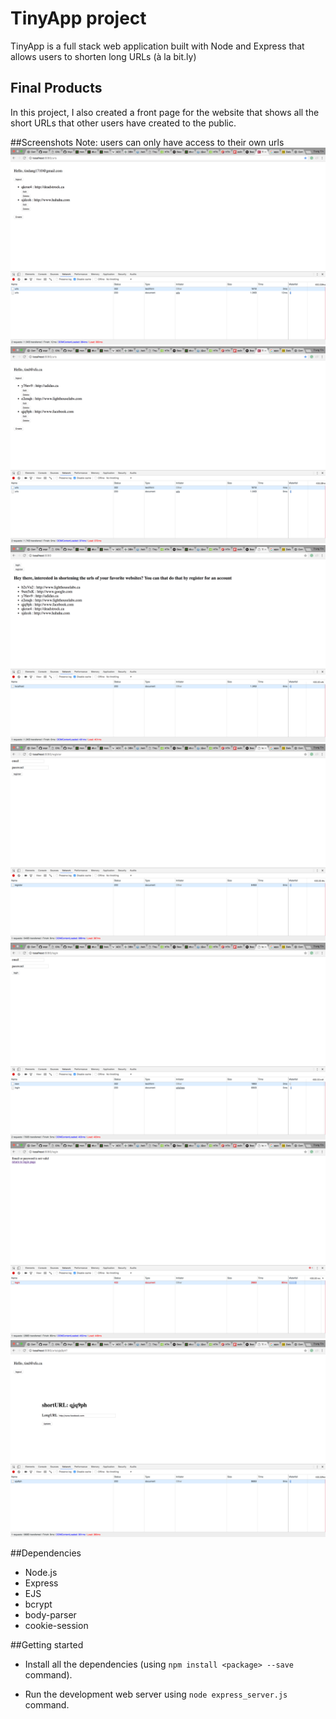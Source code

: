 # TinyApp project

TinyApp is a full stack web application built with Node and Express that allows users to shorten long URLs (à la bit.ly)

## Final Products

In this project, I also created a front page for the website that shows all the short URLs that other users have created to the public.

##Screenshots
Note: users can only have access to their own urls
!["page of user tindang1710@gmail.com"](https://github.com/tindang17/tinyApp/blob/master/docs/Screen%20Shot%202017-05-21%20at%208.36.28%20PM.png)
!["page of user tind@sfu.ca"](https://github.com/tindang17/tinyApp/blob/master/docs/Screen%20Shot%202017-05-21%20at%208.35.29%20PM.png)
!["front page where the public can see all the urls but they do not have access to these urls"](https://github.com/tindang17/tinyApp/blob/master/docs/Screen%20Shot%202017-05-21%20at%208.36.34%20PM.png)
!["register page"](https://github.com/tindang17/tinyApp/blob/master/docs/Screen%20Shot%202017-05-21%20at%208.34.48%20PM.png)
!["login page"](https://github.com/tindang17/tinyApp/blob/master/docs/Screen%20Shot%202017-05-21%20at%208.37.00%20PM.png)
!["Authentication fail message"](https://github.com/tindang17/tinyApp/blob/master/docs/Screen%20Shot%202017-05-21%20at%208.37.19%20PM.png)
!["user can update their own short URLs, e.g, changing the associated long URL while the short URL remains the same"](https://github.com/tindang17/tinyApp/blob/master/docs/Screen%20Shot%202017-05-21%20at%208.37.38%20PM.png)

##Dependencies
- Node.js
- Express
- EJS
- bcrypt
- body-parser
- cookie-session

##Getting started

- Install all the dependencies (using `npm install <package> --save` command).

- Run the development web server using `node express_server.js` command.
